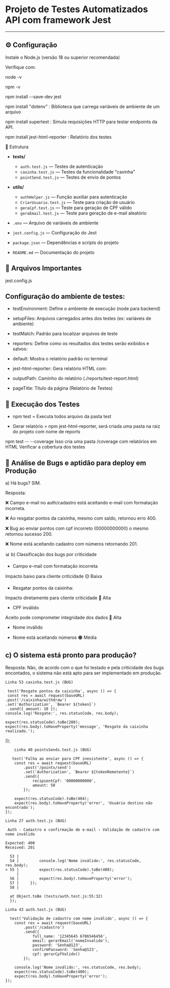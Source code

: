 # Projeto de Testes Automatizados API com framework Jest
---

## ⚙️ Configuração


Instale o Node.js (versão 18 ou superior recomendada) 

Verifique com:

node -v

npm -v

npm install --save-dev jest

npm install "dotenv" : Biblioteca que carrega variáveis de ambiente de um arquivo

npm install supertest : Simula requisições HTTP para testar endpoints da API.

npm install jest-html-reporter : Relatório dos testes



📁 Estrutura

- **tests/**
  - `auth.test.js` — Testes de autenticação
  - `caxinha.test.js` — Testes da funcionalidade "caxinha"
  - `pointSend.test.js` — Testes de envio de pontos

- **utils/**
  - `authHelper.js` — Função auxiliar para autenticação
  - `CriarUsuario.test.js` — Teste para criação de usuário
  - `geraCpf.test.js` — Teste para geração de CPF válido
  - `geraEmail.test.js` — Teste para geração de e-mail aleatório

- `.env` — Arquivo de variáveis de ambiente
- `jest.config.js` — Configuração do Jest
- `package.json` — Dependências e scripts do projeto
- `README.md` — Documentação do projeto



## 📁 Arquivos Importantes

jest.config.js

## Configuração do ambiente de testes:

- testEnvironment: Define o ambiente de execução (node para backend)

- setupFiles: Arquivos carregados antes dos testes (ex: variáveis de ambiente)

- testMatch: Padrão para localizar arquivos de teste

- reporters: Define como os resultados dos testes serão exibidos e salvos:

- default: Mostra o relatório padrão no terminal

- jest-html-reporter: Gera relatório HTML com:

- outputPath: Caminho do relatório (./reports/test-report.html)

- pageTitle: Título da página (Relatório de Testes)



## 🚀 Execução dos Testes

 - npm test = Executa todos arquivo da pasta test 

 - Gerar relatório = npm jest-html-reporter, será criada uma pasta na raiz do projeto com nome de reports

 npm test -- --coverage  Isso cria uma pasta /coverage com relatórios em HTML
 Verificar a cobertura dos testes

## 🐞 Análise de Bugs e aptidão para deploy em Produção

 a) Há bugs? SIM.


Resposta: 

❌ Campo e-mail no auth/cadastro está aceitando e-mail com formatação incorreta.

❌ Ao resgatar pontos da caixinha, mesmo com saldo, retornou  erro 400.

❌ Bug ao enviar pontos com cpf incorreto (00000000000) o mesmo retornou sucesso 200.

❌ Nome está aceitando cadastro com números retornando 201.



📊 b) Classificação dos bugs por criticidade

- Campo e-mail com formatação incorreta 

 Impacto baixo para cliente criticidade 🟡 Baixa


- Resgatar pontos da caixinha:

 Impacto diretamente para cliente  criticidade 🔴 Alta

- CPF inválido 

Aceito	pode comprometer integridade dos dados	🔴 Alta

- Nome inválido

- Nome está aceitando números 🟠 Média



## c) O sistema está pronto para produção?

Resposta: Não, de acordo com o que foi testado e pela criticidade dos bugs encontados, o sistema não está apto para ser implementado em produção.



    Linha 53 caxinha.test.js (BUG) 
  
     test('Resgate pontos da caixinha', async () => {
     const res = await request(baseURL)
    .post('/caixinha/withdraw')
    .set('Authorization', `Bearer ${token}`)
     .send({ amount: 10 });
    console.log('Resgate:', res.statusCode, res.body);

    expect(res.statusCode).toBe(200);
    expect(res.body).toHaveProperty('message', 'Resgate da caixinha realizado.');
   });

        Linha 40 pointsSends.test.js (BUG)

       test('Falha ao enviar para CPF inexistente', async () => {
        const res = await request(baseURL)
            .post('/points/send')
            .set('Authorization', `Bearer ${tokenRemetente}`)
            .send({
                recipientCpf: '00000000000',
                amount: 50
            });

        expect(res.statusCode).toBe(404);
        expect(res.body).toHaveProperty('error', 'Usuário destino não encontrado');
    });

    Linha 27 auth.test.js (BUG)

     Auth - Cadastro e confirmação de e-mail › Validação de cadastro com nome inválido

    Expected: 400
    Received: 201

      53 |
      54 |         console.log('Nome inválido:', res.statusCode, res.body);
    > 55 |         expect(res.statusCode).toBe(400);
         |                                ^
      56 |         expect(res.body).toHaveProperty('error');
      57 |     });
      58 |

      at Object.toBe (tests/auth.test.js:55:32)
      });

    Linha 43 auth.test.js (BUG)

      test('Validação de cadastro com nome inválido', async () => {
        const res = await request(baseURL)
            .post('/cadastro')
            .send({
                full_name: '12345645 6786546456',
                email: gerarEmail('nomeInvalido'),
                password: 'Senha@123',
                confirmPassword: 'Senha@123',
                cpf: gerarCpfValido()
            });

        console.log('Nome inválido:', res.statusCode, res.body);
        expect(res.statusCode).toBe(400);
        expect(res.body).toHaveProperty('error');
    });

